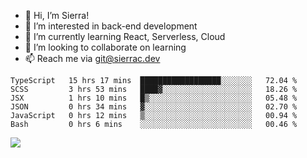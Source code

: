 - 👋 Hi, I’m Sierra!
- 👀 I’m interested in back-end development
- 🌱 I’m currently learning React, Serverless, Cloud
- 💞️ I’m looking to collaborate on learning
- 📫 Reach me via git@sierrac.dev

<!--START_SECTION:waka-->

```text
TypeScript   15 hrs 17 mins  ██████████████████░░░░░░░   72.04 %
SCSS         3 hrs 53 mins   ████▓░░░░░░░░░░░░░░░░░░░░   18.26 %
JSX          1 hrs 10 mins   █▒░░░░░░░░░░░░░░░░░░░░░░░   05.48 %
JSON         0 hrs 34 mins   ▓░░░░░░░░░░░░░░░░░░░░░░░░   02.70 %
JavaScript   0 hrs 12 mins   ▒░░░░░░░░░░░░░░░░░░░░░░░░   00.94 %
Bash         0 hrs 6 mins    ░░░░░░░░░░░░░░░░░░░░░░░░░   00.46 %
```

<!--END_SECTION:waka-->


![](https://hit.yhype.me/github/profile?user_id=7351311)
